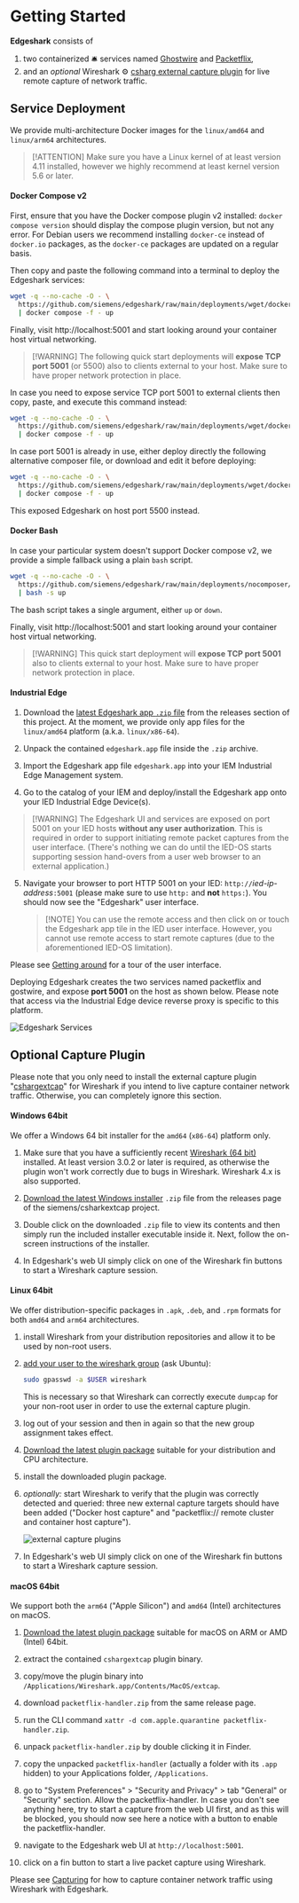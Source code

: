 <!-- markdownlint-disable MD029 -->
# Getting Started

**Edgeshark** consists of
1. two containerized 🛎 services named
   [Ghostwire](https://github.com/siemens/ghostwire) and
   [Packetflix](https://github.com/siemens/packetflix),
2. and an _optional_ Wireshark ⚙️ [csharg external capture
   plugin](https://github.com/siemens/cshargextcap) for live remote capture of
   network traffic.

## Service Deployment

We provide multi-architecture Docker images for the `linux/amd64` and
`linux/arm64` architectures.

> [!ATTENTION] Make sure you have a Linux kernel of at least version 4.11
> installed, however we highly recommend at least kernel version 5.6 or later.

<!-- tabs:start -->

#### **Docker Compose v2**

First, ensure that you have the Docker compose plugin v2 installed: `docker
compose version` should display the compose plugin version, but not any error.
For Debian users we recommend installing `docker-ce` instead of `docker.io`
packages, as the `docker-ce` packages are updated on a regular basis.

Then copy and paste the following command into a terminal to deploy the
Edgeshark services:

```bash
wget -q --no-cache -O - \
  https://github.com/siemens/edgeshark/raw/main/deployments/wget/docker-compose-localhost.yaml \
  | docker compose -f - up
```

Finally, visit http://localhost:5001 and start looking around your container
host virtual networking.

> [!WARNING] The following quick start deployments will **expose TCP port 5001**
> (or 5500) also to clients external to your host. Make sure to have proper
> network protection in place.

In case you need to expose service TCP port 5001 to external clients then copy,
paste, and execute this command instead:

```bash
wget -q --no-cache -O - \
  https://github.com/siemens/edgeshark/raw/main/deployments/wget/docker-compose.yaml \
  | docker compose -f - up
```

In case port 5001 is already in use, either deploy directly the following
alternative composer file, or download and edit it before deploying:

```bash
wget -q --no-cache -O - \
  https://github.com/siemens/edgeshark/raw/main/deployments/wget/docker-compose-5500.yaml \
  | docker compose -f - up
```

This exposed Edgeshark on host port 5500 instead.

#### **Docker Bash**

In case your particular system doesn't support Docker compose v2, we provide a
simple fallback using a plain `bash` script.

```bash
wget -q --no-cache -O - \
  https://github.com/siemens/edgeshark/raw/main/deployments/nocomposer/edgeshark.sh \
  | bash -s up
```

The bash script takes a single argument, either `up` or `down`.

Finally, visit http://localhost:5001 and start looking around your container
host virtual networking.

> [!WARNING] This quick start deployment will **expose TCP port 5001** also to
> clients external to your host. Make sure to have proper network protection in
> place.

#### **Industrial Edge**

1. Download the [latest Edgeshark app `.zip`
   file](https://github.com/siemens/edgeshark/releases/latest) from the releases
   section of this project. At the moment, we provide only app files for the
   `linux/amd64` platform (a.k.a. `linux/x86-64`).

2. Unpack the contained `edgeshark.app` file inside the `.zip` archive.

3. Import the Edgeshark app file `edgeshark.app` into your IEM
   Industrial Edge Management system.

4. Go to the catalog of your IEM and deploy/install the Edgeshark app onto your IED
   Industrial Edge Device(s).

  > [!WARNING] The Edgeshark UI and services are exposed on port 5001 on your
  > IED hosts **without any user authorization**. This is required in order to
  > support initiating remote packet captures from the user interface. (There's
  > nothing we can do until the IED-OS starts supporting session hand-overs from
  > a user web browser to an external application.)

5. Navigate your browser to port HTTP 5001 on your IED:
   `http://`_ied-ip-address_`:5001` (please make sure to use `http:` and **not**
   `https:`). You should now see the "Edgeshark" user interface.

   > [!NOTE] You can use the remote access and then click on or touch the
   > Edgeshark app tile in the IED user interface. However, you cannot use
   > remote access to start remote captures (due to the aforementioned IED-OS
   > limitation).

<!-- tabs:end -->

Please see [Getting around](getting-around) for a tour of the user interface.

Deploying Edgeshark creates the two services named packetflix and gostwire, and
expose **port 5001** on the host as shown below. Please note that access via the
Industrial Edge device reverse proxy is specific to this platform. 

![Edgeshark Services](_media/edgeshark-services.png)

## Optional Capture Plugin

Please note that you only need to install the external capture plugin
"[cshargextcap](https://github.com/siemens/cshargextcap)" for Wireshark if you
intend to live capture container network traffic. Otherwise, you can completely
ignore this section.

<!-- tabs:start -->

#### **Windows 64bit**

We offer a Windows 64 bit installer for the `amd64` (`x86-64`) platform only.

1. Make sure that you have a sufficiently recent [Wireshark (64
   bit)](https://wireshark.org) installed. At least version 3.0.2 or later is
   required, as otherwise the plugin won't work correctly due to bugs in
   Wireshark. Wireshark 4.x is also supported.

2. [Download the latest Windows
   installer](https://github.com/siemens/cshargextcap/releases/latest) `.zip`
   file from the releases page of the siemens/csharkextcap project.

3. Double click on the downloaded `.zip` file to view its contents and then
   simply run the included installer executable inside it. Next, follow the
   on-screen instructions of the installer.

4. In Edgeshark's web UI simply click on one of the Wireshark fin buttons to
   start a Wireshark capture session.

#### **Linux 64bit**

We offer distribution-specific packages in `.apk`, `.deb`, and `.rpm` formats
for both `amd64` and `arm64` architectures.

1. install Wireshark from your distribution repositories and allow it to be used
   by non-root users.
2. [add your user to the wireshark group](https://askubuntu.com/a/461037) (ask
   Ubuntu):

   ```bash
   sudo gpasswd -a $USER wireshark
   ```

   This is necessary so that Wireshark can correctly execute `dumpcap` for your
   non-root user in order to use the external capture plugin.
3. log out of your session and then in again so that the new group assignment
   takes effect.
4. [Download the latest plugin package](https://github.com/siemens/cshargextcap/releases/latest) suitable for your distribution and CPU architecture.
5. install the downloaded plugin package.
6. _optionally:_ start Wireshark to verify that the plugin was correctly
   detected and queried: three new external capture targets should have been
   added ("Docker host capture" and "packetflix:// remote cluster and container
   host capture").

   ![external capture plugins](_images/wireshark-linux-extcaps-list.png
   ':class=scrshot')
7. In Edgeshark's web UI simply click on one of the Wireshark fin buttons to
   start a Wireshark capture session.

#### **macOS 64bit**

We support both the `arm64` ("Apple Silicon") and `amd64` (Intel) architectures
on macOS.

1. [Download the latest plugin
   package](https://github.com/siemens/cshargextcap/releases/latest) suitable
   for macOS on ARM or AMD (Intel) 64bit.

2. extract the contained `cshargextcap` plugin binary.

3. copy/move the plugin binary into
   `/Applications/Wireshark.app/Contents/MacOS/extcap`.

4. download `packetflix-handler.zip` from the same release page.

5. run the CLI command `xattr -d com.apple.quarantine packetflix-handler.zip`.

6. unpack `packetflix-handler.zip` by double clicking it in Finder.

7. copy the unpacked `packetflix-handler` (actually a folder with its `.app`
   hidden) to your Applications folder, `/Applications`.

8. go to "System Preferences" > "Security and Privacy" > tab "General" or
   "Security" section. Allow the packetflix-handler. In case you don't see
   anything here, try to start a capture from the web UI first, and as this will
   be blocked, you should now see here a notice with a button to enable the
   packetflix-handler.

9. navigate to the Edgeshark web UI at `http://localhost:5001`.

10. click on a fin button to start a live packet capture using Wireshark.

<!-- tabs:end -->

Please see [Capturing](capture) for how to capture container network traffic
using Wireshark with Edgeshark.
